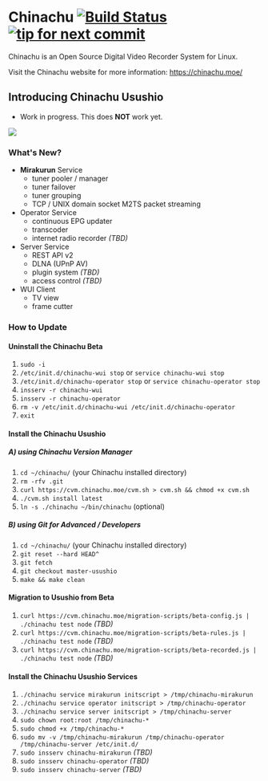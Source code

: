 Chinachu [![Build Status](https://secure.travis-ci.org/kanreisa/Chinachu.png)](http://travis-ci.org/kanreisa/Chinachu) [![tip for next commit](http://tip4commit.com/projects/689.svg)](http://tip4commit.com/projects/689)
========
Chinachu is an Open Source Digital Video Recorder System for Linux.

Visit the Chinachu website for more information: <https://chinachu.moe/>

Introducing Chinachu Usushio
----------------------------
* Work in progress. This does **NOT** work yet.

![](https://yabumi.cc/1480f9929280d2ba07c8ac12.png)

### What's New?
* **Mirakurun** Service
  * tuner pooler / manager
  * tuner failover
  * tuner grouping
  * TCP / UNIX domain socket M2TS packet streaming
* Operator Service
  * continuous EPG updater
  * transcoder
  * internet radio recorder *(TBD)*
* Server Service
  * REST API v2
  * DLNA (UPnP AV)
  * plugin system *(TBD)*
  * access control *(TBD)*
* WUI Client
  * TV view
  * frame cutter

### How to Update

#### Uninstall the Chinachu Beta
1. `sudo -i`
2. `/etc/init.d/chinachu-wui stop` or `service chinachu-wui stop`
3. `/etc/init.d/chinachu-operator stop` or `service chinachu-operator stop`
4. `insserv -r chinachu-wui`
5. `insserv -r chinachu-operator`
6. `rm -v /etc/init.d/chinachu-wui /etc/init.d/chinachu-operator`
7.  `exit`

#### Install the Chinachu Usushio

##### A) using Chinachu Version Manager
1. `cd ~/chinachu/` (your Chinachu installed directory)
2. `rm -rfv .git`
3. `curl https://cvm.chinachu.moe/cvm.sh > cvm.sh && chmod +x cvm.sh`
4. `./cvm.sh install latest`
5. `ln -s ./chinachu ~/bin/chinachu` (optional)

##### B) using Git for Advanced / Developers
1. `cd ~/chinachu/` (your Chinachu installed directory)
2. `git reset --hard HEAD^`
3. `git fetch`
4. `git checkout master-usushio`
5. `make && make clean`

#### Migration to Usushio from Beta
1. `curl https://cvm.chinachu.moe/migration-scripts/beta-config.js | ./chinachu test node` *(TBD)*
2. `curl https://cvm.chinachu.moe/migration-scripts/beta-rules.js | ./chinachu test node` *(TBD)*
3. `curl https://cvm.chinachu.moe/migration-scripts/beta-recorded.js | ./chinachu test node` *(TBD)*

#### Install the Chinachu Usushio Services
1. `./chinachu service mirakurun initscript > /tmp/chinachu-mirakurun`
2. `./chinachu service operator initscript > /tmp/chinachu-operator`
3. `./chinachu service server initscript > /tmp/chinachu-server`
4. `sudo chown root:root /tmp/chinachu-*`
5. `sudo chmod +x /tmp/chinachu-*`
6. `sudo mv -v /tmp/chinachu-mirakurun /tmp/chinachu-operator /tmp/chinachu-server /etc/init.d/`
7. `sudo insserv chinachu-mirakurun` *(TBD)*
8. `sudo insserv chinachu-operator` *(TBD)*
9. `sudo insserv chinachu-server` *(TBD)*
